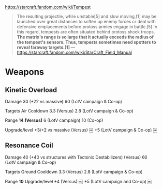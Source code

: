 https://starcraft.fandom.com/wiki/Tempest

>The resulting projectile, while unstable[5] and slow moving,[1] may be launched over great distances to soften up enemy forces or deal with defensive emplacements before protoss armies engage in battle.[5] In this regard, tempests are often situated behind protoss shock troops.
>**The matrix's range is so large that it actually exceeds the radius of the tempest's sensors. Thus, tempests sometimes need spotters to reveal faraway targets.[1]**
>—https://starcraft.fandom.com/wiki/StarCraft_Field_Manual

# Weapons
## Kinetic Overload
Damage
30 (+22 vs massive)
60 (LotV campaign & Co-op)

Targets
Air
Cooldown
3.3 (Versus)
2.8 (LotV campaign & Co-op)

Range
**14 (Versus)**
6 (LotV campaign)
10 (Co-op)

Upgrade/level
+3/+2 vs massive (Versus) ￼
+5 (LotV campaign & Co-op) ￼

## Resonance Coil
Damage
40 (+40 vs structures with Tectonic Destabilizers) (Versus)
60 (LotV campaign & Co-op)

Targets
Ground
Cooldown
3.3 (Versus)
2.8 (LotV campaign & Co-op)

Range
**10**
Upgrade/level
+4 (Versus) ￼
+5 (LotV campaign and Co-op) ￼
